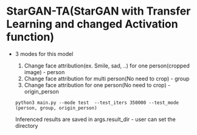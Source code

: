 # StarGAN-TA(StarGAN with Transfer Learning and changed Activation function)

* 3 modes for this model

  1. Change face attribution(ex. Smile, sad, ..) for one person(cropped image) - person
  2. Change face attribution for multi person(No need to crop) - group
  3. Change face attribution for one person(No need to crop) - origin_person

  ```Cmd
  python3 main.py --mode test  --test_iters 350000 --test_mode (person, group, origin_person)
  ```

  Inferenced results are saved in args.result_dir - user can set the directory

